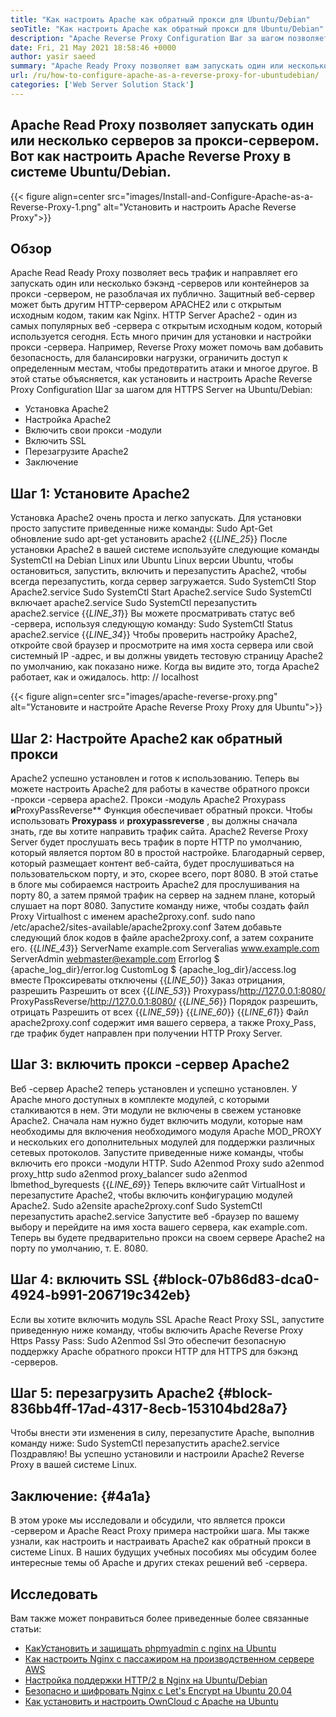 ```yaml
---
title: "Как настроить Apache как обратный прокси для Ubuntu/Debian" 
seoTitle: "Как настроить Apache как обратный прокси для Ubuntu/Debian" 
description: "Apache Reverse Proxy Configuration Шаг за шагом позволяет запустить один или несколько задняя серверов за прокси -сервером с MOD_PROXY на Ubuntu/Debian Linux." 
date: Fri, 21 May 2021 18:58:46 +0000
author: yasir saeed
summary: "Apache Ready Proxy позволяет вам запускать один или несколько серверов за прокси-сервером. Вот как настроить Apache Reverse Proxy в системе Ubuntu/Debian." 
url: /ru/how-to-configure-apache-as-a-reverse-proxy-for-ubuntudebian/
categories: ['Web Server Solution Stack']
---
```


## Apache Read Proxy позволяет запускать один или несколько серверов за прокси-сервером. Вот как настроить Apache Reverse Proxy в системе Ubuntu/Debian.

{{< figure align=center src="images/Install-and-Configure-Apache-as-a-Reverse-Proxy-1.png" alt="Установить и настроить Apache Reverse Proxy">}}


##  **Обзор**  
Apache Read Ready Proxy позволяет весь трафик и направляет его запускать один или несколько бэкэнд -серверов или контейнеров за прокси -сервером, не разоблачая их публично. Защитный веб-сервер может быть другим HTTP-сервером APACHE2 или с открытым исходным кодом, таким как Nginx. HTTP Server Apache2 - один из самых популярных веб -сервера с открытым исходным кодом, который используется сегодня.
Есть много причин для установки и настройки прокси -сервера. Например, Reverse Proxy может помочь вам добавить безопасность, для балансировки нагрузки, ограничить доступ к определенным местам, чтобы предотвратить атаки и многое другое. В этой статье объясняется, как установить и настроить Apache Reverse Proxy Configuration Шаг за шагом для HTTPS Server на Ubuntu/Debian:
  * Установка Apache2
  * Настройка Apache2
  * Включить свои прокси -модули
  * Включить SSL
  * Перезагрузите Apache2
  * Заключение

## Шаг 1: Установите Apache2
Установка Apache2 очень проста и легко запускать. Для установки просто запустите приведенные ниже команды:
Sudo Apt-Get обновление
sudo apt-get установить apache2
{{_LINE_25_}}
После установки Apache2 в вашей системе используйте следующие команды SystemCtl на Debian Linux или Ubuntu Linux версии Ubuntu, чтобы остановиться, запустить, включить и перезапустить Apache2, чтобы всегда перезапустить, когда сервер загружается.
Sudo SystemCtl Stop Apache2.service
Sudo SystemCtl Start Apache2.service
Sudo SystemCtl включает apache2.service
Sudo SystemCtl перезапустить apache2.service
{{_LINE_31_}}
Вы можете просматривать статус веб -сервера, используя следующую команду:
Sudo SystemCtl Status apache2.service
{{_LINE_34_}}
Чтобы проверить настройку Apache2, откройте свой браузер и просмотрите на имя хоста сервера или свой системный IP -адрес, и вы должны увидеть тестовую страницу Apache2 по умолчанию, как показано ниже. Когда вы видите это, тогда Apache2 работает, как и ожидалось. http: // localhost

{{< figure align=center src="images/apache-reverse-proxy.png" alt="Установите и настройте Apache Reverse Proxy Proxy для Ubuntu">}}


## Шаг 2: Настройте Apache2 как обратный прокси
Apache2 успешно установлен и готов к использованию. Теперь вы можете настроить Apache2 для работы в качестве обратного прокси -прокси -сервера apache2. Прокси -модуль Apache2 Proxypass  **и**ProxyPassReverse** Функция обеспечивает обратный прокси. Чтобы использовать **Proxypass** и **proxypassreverse** , вы должны сначала знать, где вы хотите направить трафик сайта.
Apache2 Reverse Proxy Server будет прослушать весь трафик в порте HTTP по умолчанию, который является портом 80 в простой настройке. Благодарный сервер, который размещает контент веб-сайта, будет прослушиваться на пользовательском порту, и это, скорее всего, порт 8080.
В этой статье в блоге мы собираемся настроить Apache2 для прослушивания на порту 80, а затем прямой трафик на сервер на заднем плане, который слушает на порт 8080. Запустите команду ниже, чтобы создать файл Proxy Virtualhost с именем apache2proxy.conf.
sudo nano /etc/apache2/sites-available/apache2proxy.conf
Затем добавьте следующий блок кодов в файле apache2proxy.conf, а затем сохраните его.
{{_LINE_43_}}
        ServerName example.com
        Serveralias www.example.com
        ServerAdmin webmaster@example.com
        Errorlog $ {apache_log_dir}/error.log
        CustomLog $ {apache_log_dir}/access.log вместе
        Проксиреваты отключены
{{_LINE_50_}}
          Заказ отрицания, разрешить
          Разрешить от всех
{{_LINE_53_}}
        Proxypass/http://127.0.0.1:8080/
        ProxyPassReverse/http://127.0.0.1:8080/
{{_LINE_56_}}
          Порядок разрешить, отрицать
          Разрешить от всех
{{_LINE_59_}}
{{_LINE_60_}}
{{_LINE_61_}}
Файл apache2proxy.conf содержит имя вашего сервера, а также Proxy_Pass, где трафик будет направлен при получении HTTP Proxy Server.

## Шаг 3: включить прокси -сервер Apache2
Веб -сервер Apache2 теперь установлен и успешно установлен. У Apache много доступных в комплекте модулей, с которыми сталкиваются в нем. Эти модули не включены в свежем установке Apache2. Сначала нам нужно будет включить модули, которые нам необходимы для включения необходимого модуля Apache MOD_PROXY и нескольких его дополнительных модулей для поддержки различных сетевых протоколов. Запустите приведенные ниже команды, чтобы включить его прокси -модули HTTP.
Sudo A2enmod Proxy
sudo a2enmod proxy_http
sudo a2enmod proxy_balancer
sudo a2enmod lbmethod_byrequests
{{_LINE_69_}}
Теперь включите сайт VirtualHost и перезапустите Apache2, чтобы включить конфигурацию модулей Apache2.
Sudo a2ensite apache2proxy.conf
Sudo SystemCtl перезапустить apache2.service
Запустите веб -браузер по вашему выбору и перейдите на имя хоста вашего сервера, как example.com. Теперь вы будете предварительно прокси на своем сервере Apache2 на порту по умолчанию, т. Е. 8080.

## Шаг 4: включить SSL {#block-07b86d83-dca0-4924-b991-206719c342eb}

Если вы хотите включить модуль SSL Apache React Proxy SSL, запустите приведенную ниже команду, чтобы включить Apache Reverse Proxy Https Passy Pass:
Sudo A2enmod Ssl
Это обеспечит безопасную поддержку Apache обратного прокси HTTP для HTTPS для бэкэнд -серверов.

## Шаг 5: перезагрузить Apache2 {#block-836bb4ff-17ad-4317-8ecb-153104bd28a7}

Чтобы внести эти изменения в силу, перезапустите Apache, выполнив команду ниже:
Sudo SystemCtl перезапустить apache2.service
Поздравляю! Вы успешно установили и настроили Apache2 Reverse Proxy в вашей системе Linux.

##  **Заключение:**   {#4a1a}

В этом уроке мы исследовали и обсудили, что является прокси -сервером и Apache React Proxy примера настройки шага. Мы также узнали, как настроить и настраивать Apache2 как обратный прокси в системе Linux. В наших будущих учебных пособиях мы обсудим более интересные темы об Apache и других стеках решений веб -сервера.

## Исследовать
Вам также может понравиться более приведенные более связанные статьи:
  * [Как][1][Установить и защищать phpmyadmin с nginx на Ubuntu][2]
  * [Как настроить Nginx с пассажиром на производственном сервере AWS][3]
  * [Настройка поддержки HTTP/2 в Nginx на Ubuntu/Debian][4]
  * [Безопасно и шифровать Nginx с Let's Encrypt на Ubuntu 20.04][5]
  * [Как установить и настроить OwnCloud с Apache на Ubuntu][6]



 [1]: https://blog.containerize.com/web-server-solution-stack/ru/how-to-configure-apache-as-a-reverse-proxy-for-ubuntudebian/
 [2]: https://blog.containerize.com/web-server-solution-stack/how-to-install-and-secure-phpmyadmin-with-nginx-on-ubuntu/
 [3]: https://blog.containerize.com/web-server-solution-stack/how-to-setup-nginx-with-passenger-on-aws-production-server/
 [4]: https://blog.containerize.com/web-server-solution-stack/how-to-configure-http2-support-in-nginx-on-ubuntudebian/
 [5]: https://blog.containerize.com/web-server-solution-stack/how-to-secure-nginx-with-letsencrypt-on-ubuntu-20-04/
 [6]: https://blog.containerize.com/backup-and-sync-software/how-to-install-and-configure-owncloud-with-apache-on-ubuntu/

